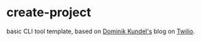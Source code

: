 # create-project

basic CLI tool template, based on [Dominik Kundel's](https://github.com/dkundel) blog on [Twilio](https://www.twilio.com/blog/how-to-build-a-cli-with-node-js).
